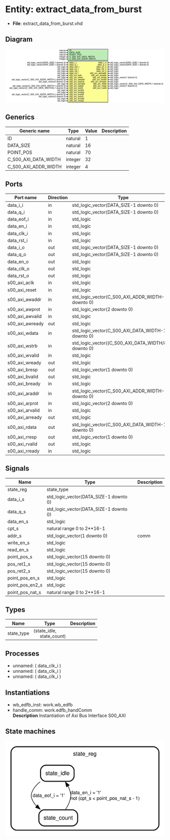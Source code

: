# Entity: extract_data_from_burst

- **File**: extract_data_from_burst.vhd
## Diagram

![Diagram](extract_data_from_burst.svg "Diagram")
## Generics

| Generic name         | Type    | Value | Description |
| -------------------- | ------- | ----- | ----------- |
| ID                   | natural | 1     |             |
| DATA_SIZE            | natural | 16    |             |
| POINT_POS            | natural | 70    |             |
| C_S00_AXI_DATA_WIDTH | integer | 32    |             |
| C_S00_AXI_ADDR_WIDTH | integer | 4     |             |
## Ports

| Port name       | Direction | Type                                                  | Description |
| --------------- | --------- | ----------------------------------------------------- | ----------- |
| data_i_i        | in        | std_logic_vector(DATA_SIZE-1 downto 0)                | rocessing   |
| data_q_i        | in        | std_logic_vector(DATA_SIZE-1 downto 0)                |             |
| data_eof_i      | in        | std_logic                                             |             |
| data_en_i       | in        | std_logic                                             |             |
| data_clk_i      | in        | std_logic                                             |             |
| data_rst_i      | in        | std_logic                                             |             |
| data_i_o        | out       | std_logic_vector(DATA_SIZE-1 downto 0)                |             |
| data_q_o        | out       | std_logic_vector(DATA_SIZE-1 downto 0)                |             |
| data_en_o       | out       | std_logic                                             |             |
| data_clk_o      | out       | std_logic                                             |             |
| data_rst_o      | out       | std_logic                                             |             |
| s00_axi_aclk    | in        | std_logic                                             | axi         |
| s00_axi_reset   | in        | std_logic                                             |             |
| s00_axi_awaddr  | in        | std_logic_vector(C_S00_AXI_ADDR_WIDTH-1 downto 0)     |             |
| s00_axi_awprot  | in        | std_logic_vector(2 downto 0)                          |             |
| s00_axi_awvalid | in        | std_logic                                             |             |
| s00_axi_awready | out       | std_logic                                             |             |
| s00_axi_wdata   | in        | std_logic_vector(C_S00_AXI_DATA_WIDTH-1 downto 0)     |             |
| s00_axi_wstrb   | in        | std_logic_vector((C_S00_AXI_DATA_WIDTH/8)-1 downto 0) |             |
| s00_axi_wvalid  | in        | std_logic                                             |             |
| s00_axi_wready  | out       | std_logic                                             |             |
| s00_axi_bresp   | out       | std_logic_vector(1 downto 0)                          |             |
| s00_axi_bvalid  | out       | std_logic                                             |             |
| s00_axi_bready  | in        | std_logic                                             |             |
| s00_axi_araddr  | in        | std_logic_vector(C_S00_AXI_ADDR_WIDTH-1 downto 0)     |             |
| s00_axi_arprot  | in        | std_logic_vector(2 downto 0)                          |             |
| s00_axi_arvalid | in        | std_logic                                             |             |
| s00_axi_arready | out       | std_logic                                             |             |
| s00_axi_rdata   | out       | std_logic_vector(C_S00_AXI_DATA_WIDTH-1 downto 0)     |             |
| s00_axi_rresp   | out       | std_logic_vector(1 downto 0)                          |             |
| s00_axi_rvalid  | out       | std_logic                                             |             |
| s00_axi_rready  | in        | std_logic                                             |             |
## Signals

| Name            | Type                                   | Description |
| --------------- | -------------------------------------- | ----------- |
| state_reg       | state_type                             |             |
| data_i_s        | std_logic_vector(DATA_SIZE-1 downto 0) |             |
|  data_q_s       | std_logic_vector(DATA_SIZE-1 downto 0) |             |
| data_en_s       | std_logic                              |             |
| cpt_s           | natural range 0 to 2**16-1             |             |
| addr_s          | std_logic_vector(1 downto 0)           |  comm       |
| write_en_s      | std_logic                              |             |
|  read_en_s      | std_logic                              |             |
| point_pos_s     | std_logic_vector(15 downto 0)          |             |
| pos_ret1_s      | std_logic_vector(15 downto 0)          |             |
|  pos_ret2_s     | std_logic_vector(15 downto 0)          |             |
| point_pos_en_s  | std_logic                              |             |
| point_pos_en2_s | std_logic                              |             |
| point_pos_nat_s | natural range 0 to 2**16-1             |             |
## Types

| Name       | Type                                                           | Description |
| ---------- | -------------------------------------------------------------- | ----------- |
| state_type | (state_idle,<br><span style="padding-left:20px"> state_count)  |             |
## Processes
- unnamed: ( data_clk_i )
- unnamed: ( data_clk_i )
- unnamed: ( data_clk_i )
## Instantiations

- wb_edfb_inst: work.wb_edfb
- handle_comm: work.edfb_handComm
</br>**Description**
 Instantiation of Axi Bus Interface S00_AXI

## State machines

![Diagram_state_machine_0]( stm_extract_data_from_burst_00.svg "Diagram")